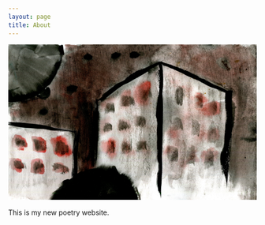 ```yaml
---
layout: page
title: About
---
```

![image](https://raw.githubusercontent.com/LWFlouisa/EmirotamoSynd/main/images/threehundredbuilding.png)

This is my new poetry website.
